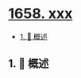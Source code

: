 # [1658. xxx](https://github.com/Tdahuyou/TNotes.leetcode/tree/main/notes/1658.%20xxx)

<!-- region:toc -->

- [1. 📝 概述](#1--概述)

<!-- endregion:toc -->

## 1. 📝 概述
